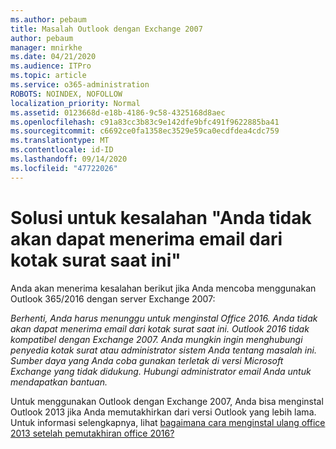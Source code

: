 ```yaml
---
ms.author: pebaum
title: Masalah Outlook dengan Exchange 2007
author: pebaum
manager: mnirkhe
ms.date: 04/21/2020
ms.audience: ITPro
ms.topic: article
ms.service: o365-administration
ROBOTS: NOINDEX, NOFOLLOW
localization_priority: Normal
ms.assetid: 0123668d-e18b-4186-9c58-4325168d8aec
ms.openlocfilehash: c91a83cc3b83c9e142dfe9bfc491f9622885ba41
ms.sourcegitcommit: c6692ce0fa1358ec3529e59ca0ecdfdea4cdc759
ms.translationtype: MT
ms.contentlocale: id-ID
ms.lasthandoff: 09/14/2020
ms.locfileid: "47722026"
---
```

# <a name="solution-for-error-you-wont-be-able-to-receive-mail-from-a-current-mailbox"></a>Solusi untuk kesalahan "Anda tidak akan dapat menerima email dari kotak surat saat ini"
Anda akan menerima kesalahan berikut jika Anda mencoba menggunakan Outlook 365/2016 dengan server Exchange 2007:

*Berhenti, Anda harus menunggu untuk menginstal Office 2016. Anda tidak akan dapat menerima email dari kotak surat saat ini. Outlook 2016 tidak kompatibel dengan Exchange 2007. Anda mungkin ingin menghubungi penyedia kotak surat atau administrator sistem Anda tentang masalah ini. Sumber daya yang Anda coba gunakan terletak di versi Microsoft Exchange yang tidak didukung. Hubungi administrator email Anda untuk mendapatkan bantuan.*

Untuk menggunakan Outlook dengan Exchange 2007, Anda bisa menginstal Outlook 2013 jika Anda memutakhirkan dari versi Outlook yang lebih lama. Untuk informasi selengkapnya, lihat [bagaimana cara menginstal ulang office 2013 setelah pemutakhiran office 2016?](https://support.office.com/article/a6ca92f4-cbb4-4609-9fdb-f8d3dd6812f3)